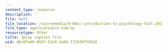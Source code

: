 ```yaml
---
content_type: resource
description: ''
file: null
file_location: /coursemedia/9-00sc-introduction-to-psychology-fall-2011/d6c07a06055f52e91a0d172439f5582d_yBYebcVw8Zk.srt
file_type: application/x-subrip
resourcetype: Other
title: 3play caption file
uid: d6c07a06-055f-52e9-1a0d-172439f5582d
---
```

